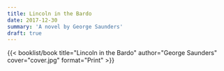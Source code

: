 ```yaml
---
title: Lincoln in the Bardo
date: 2017-12-30
summary: 'A novel by George Saunders'
draft: true
---
```


{{< booklist/book
title="Lincoln in the Bardo"
author="George Saunders"
cover="cover.jpg"
format="Print" >}}
